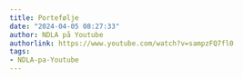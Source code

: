 ```yaml
---
title: Portefølje
date: "2024-04-05 08:27:33"
author: NDLA på Youtube
authorlink: https://www.youtube.com/watch?v=sampzFQ7fl0
tags:
- NDLA-pa-Youtube
---
```

